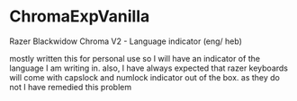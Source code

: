 # ChromaExpVanilla
Razer Blackwidow Chroma V2 - Language indicator (eng/ heb)

mostly written this for personal use so I will have an indicator of the language I am writing in.
also, I have always expected that razer keyboards will come with capslock and numlock indicator out of the box.
as they do not I have remedied this problem
